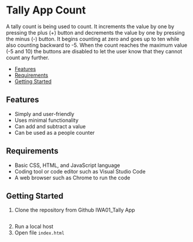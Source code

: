 <!-- omit in toc -->
# Tally App Count

A tally count is being used to count. It increments the value by one by pressing the plus (+) button and decrements the value by one by pressing the minus (-) button. It begins counting at zero and goes up to ten while also counting backward to -5. When the count reaches the maximum value (-5 and 10) the buttons are disabled to let the user know that they cannot count any further.

- [Features](#features)
- [Requirements](#requirements)
- [Getting Started](#getting-started)


## Features

- Simply and user-friendly
- Uses minimal functionality
- Can add and subtract a value
- Can be used as a people counter

## Requirements

- Basic CSS, HTML, and JavaScript language
- Coding tool or code editor such as Visual Studio Code
- A web browser such as Chrome to run the code

## Getting Started

1. Clone the repository from Github IWA01_Tally App
   ```
   
   ```
2. Run a local host
3. Open file `index.html`